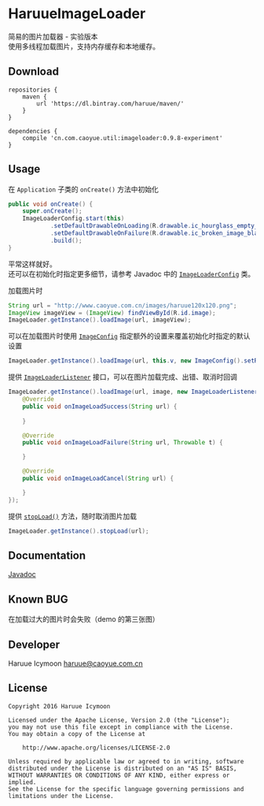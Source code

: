 # HaruueImageLoader
简易的图片加载器 - 实验版本    
使用多线程加载图片，支持内存缓存和本地缓存。    

## Download
``` Gradle
repositories {
    maven {
        url 'https://dl.bintray.com/haruue/maven/'
    }
}

dependencies {
    compile 'cn.com.caoyue.util:imageloader:0.9.8-experiment'
}

```

## Usage
在 `Application` 子类的 `onCreate()` 方法中初始化    

``` Java
public void onCreate() {
    super.onCreate();
    ImageLoaderConfig.start(this)
            .setDefaultDrawableOnLoading(R.drawable.ic_hourglass_empty_black_24dp)
            .setDefaultDrawableOnFailure(R.drawable.ic_broken_image_black_24dp)
            .build();
}

```    
平常这样就好。    
还可以在初始化时指定更多细节，请参考 Javadoc 中的 [`ImageLoaderConfig`](http://haruue.github.io/HaruueImageLoader/cn/com/caoyue/imageloader/ImageLoaderConfig.html) 类。    

加载图片时    

``` Java
String url = "http://www.caoyue.com.cn/images/haruue120x120.png";
ImageView imageView = (ImageView) findViewById(R.id.image);
ImageLoader.getInstance().loadImage(url, imageView);

```    

可以在加载图片时使用 [`ImageConfig`](http://haruue.github.io/HaruueImageLoader/cn/com/caoyue/imageloader/ImageConfig.html) 指定额外的设置来覆盖初始化时指定的默认设置    

``` Java
ImageLoader.getInstance().loadImage(url, this.v, new ImageConfig().setRefresh().setFillView());

```    

提供 [`ImageLoaderListener`](http://haruue.github.io/HaruueImageLoader/cn/com/caoyue/imageloader/ImageLoaderListener.html) 接口，可以在图片加载完成、出错、取消时回调    

``` Java
ImageLoader.getInstance().loadImage(url, image, new ImageLoaderListener() {
    @Override
    public void onImageLoadSuccess(String url) {
            
    }

    @Override
    public void onImageLoadFailure(String url, Throwable t) {

    }

    @Override
    public void onImageLoadCancel(String url) {

    }
});

```    

提供 [`stopLoad()`](http://haruue.github.io/HaruueImageLoader/cn/com/caoyue/imageloader/ImageLoader.html#stopLoad-java.lang.String-) 方法，随时取消图片加载    

``` Java 
ImageLoader.getInstance().stopLoad(url);

```

## Documentation
[Javadoc](http://haruue.github.io/HaruueImageLoader/)    

## Known BUG
在加载过大的图片时会失败（demo 的第三张图）    

## Developer
Haruue Icymoon <haruue@caoyue.com.cn>

## License

```License
Copyright 2016 Haruue Icymoon

Licensed under the Apache License, Version 2.0 (the "License");
you may not use this file except in compliance with the License.
You may obtain a copy of the License at

    http://www.apache.org/licenses/LICENSE-2.0

Unless required by applicable law or agreed to in writing, software
distributed under the License is distributed on an "AS IS" BASIS,
WITHOUT WARRANTIES OR CONDITIONS OF ANY KIND, either express or implied.
See the License for the specific language governing permissions and
limitations under the License.
```
